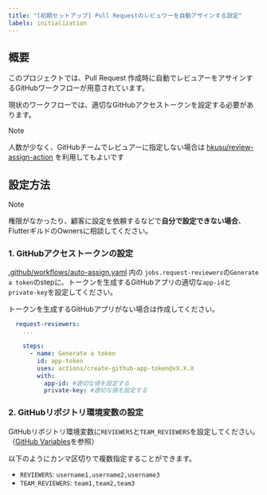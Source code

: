 ```yaml
---
title: "[初期セットアップ] Pull Requestのレビュワーを自動アサインする設定"
labels: initialization
---
```


## 概要

このプロジェクトでは、Pull Request 作成時に自動でレビュアーをアサインするGitHubワークフローが用意されています。

現状のワークフローでは、適切なGitHubアクセストークンを設定する必要があります。

> [!NOTE]
> 人数が少なく、GitHubチームでレビュアーに指定しない場合は [hkusu/review-assign-action] を利用してもよいです

## 設定方法

> [!NOTE]
> 権限がなかったり、顧客に設定を依頼するなどで**自分で設定できない場合**、FlutterギルドのOwnersに相談してください。

### 1. GitHubアクセストークンの設定

[.github/workflows/auto-assign.yaml] 内の
`jobs.request-reviewers`の`Generate a token`のstepに、トークンを生成するGitHubアプリの適切な`app-id`と`private-key`を設定してください。

トークンを生成するGitHubアプリがない場合は作成してください。

```yaml
  request-reviewers:
    ...

    steps:
      - name: Generate a token
        id: app-token
        uses: actions/create-github-app-token@vX.X.X
        with:
          app-id: #適切な値を設定する
          private-key: #適切な値を設定する
```

### 2. GitHubリポジトリ環境変数の設定

GitHubリポジトリ環境変数に`REVIEWERS`と`TEAM_REVIEWERS`を設定してください。（[GitHub Variables]を参照）

以下のようにカンマ区切りで複数指定することができます。

- `REVIEWERS`: `username1,username2,username3`
- `TEAM_REVIEWERS`: `team1,team2,team3`

<!-- Links -->

[hkusu/review-assign-action]: https://github.com/hkusu/review-assign-action
[.github/workflows/auto-assign.yaml]: /.github/workflows/auto-assign.yaml
[GitHub Variables]: https://docs.github.com/en/actions/learn-github-actions/variables
